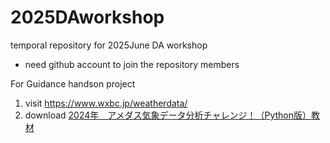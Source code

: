 # 2025DAworkshop
temporal repository for 2025June DA workshop

- need github account to join the repository members

For Guidance handson project
1. visit https://www.wxbc.jp/weatherdata/
2. download [2024年　アメダス気象データ分析チャレンジ！（Python版）教材](https://www.wxbc.jp/wp-content/uploads/seikabutu/240724_challenge/240724_challenge.zip)
   
